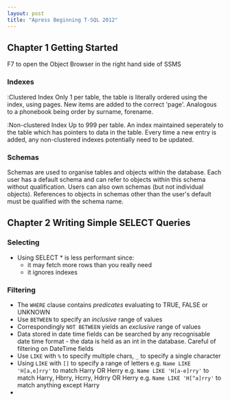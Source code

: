 ```yaml
---
layout: post
title: "Apress Beginning T-SQL 2012"
---
```

## Chapter 1 Getting Started

F7 to open the Object Browser in the right hand side of SSMS

### Indexes

:Clustered Index
Only 1 per table, the table is literally ordered using the index, using pages. New items are added to the correct 'page'. Analogous to a phonebook being order by surname, forename.

:Non-clustered Index
Up to 999 per table. An index maintained seperately to the table which has pointers to data in the table. Every time a new entry is added, any non-clustered indexes potentially need to be updated.

### Schemas

Schemas are used to organise tables and objects within the database. Each user has a default schema and can refer to objects within this schema without qualification. Users can also own schemas (but not individual objects). References to objects in schemas other than the user's default must be qualified with the schema name.

## Chapter 2 Writing Simple SELECT Queries

### Selecting

* Using SELECT * is less performant since:
    * it may fetch more rows than you really need
    * it ignores indexes

### Filtering

* The `WHERE` clause contains _predicates_ evaluating to TRUE, FALSE or UNKNOWN
* Use `BETWEEN` to specify an _inclusive_ range of values
* Correspondingly `NOT BETWEEN` yields an _exclusive_ range of values 
* Data stored in date time fields can be searched by any recognisable date time format - the data is held as an int in the database. Careful of filtering on DateTime fields
* Use `LIKE` with `%` to specify multiple chars, `_` to specify a single character
* Using `LIKE` with `[]` to specify a range of letters 
    e.g. `Name LIKE 'H[a,e]rry'` to match Harry OR Herry
    e.g. `Name LIKE 'H[a-e]rry'` to match Harry, Hbrry, Hcrry, Hdrry OR Herry
    e.g. `Name LIKE 'H[^a]rry'` to match anything except Harry
* 

